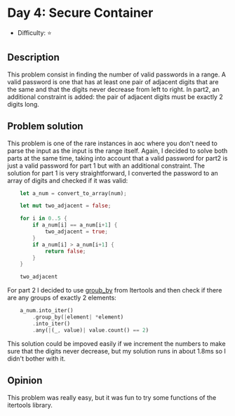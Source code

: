 # Day 4: Secure Container

* Difficulty: ⭐

## Description

This problem consist in finding the number of valid passwords in a range. A valid password is one that has at least one pair of adjacent digits that are the same and that the digits never decrease from left to right. In part2, an additional constraint is added: the pair of adjacent digits must be exactly 2 digits long.

## Problem solution

This problem is one of the rare instances in aoc where you don't need to parse the input as the input is the range itself. Again, I decided to solve both parts at the same time, taking into account that a valid password for part2 is just a valid password for part 1 but with an additional constraint. The solution for part 1 is very straightforward, I converted the password to an array of digits and checked if it was valid:

```rust
    let a_num = convert_to_array(num);

    let mut two_adjacent = false;

    for i in 0..5 {
        if a_num[i] == a_num[i+1] {
            two_adjacent = true;
        }
        if a_num[i] > a_num[i+1] {
            return false;
        }
    }

    two_adjacent
```

For part 2 I decided to use [groub_by](https://docs.rs/itertools/latest/itertools/trait.Itertools.html#method.group_by) from Itertools and then check if there are any groups of exactly 2 elements:

```rust
    a_num.into_iter()
        .group_by(|element| *element)
        .into_iter()
        .any(|(_, value)| value.count() == 2)
```

This solution could be impoved easily if we increment the numbers to make sure that the digits never decrease, but my solution runs in about 1.8ms so I didn't bother with it.

## Opinion

This problem was really easy, but it was fun to try some functions of the itertools library.
